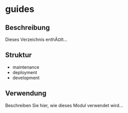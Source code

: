 ﻿# guides

## Beschreibung
Dieses Verzeichnis enthÃ¤lt...

## Struktur
- maintenance
- deployment
- development


## Verwendung
Beschreiben Sie hier, wie dieses Modul verwendet wird...
